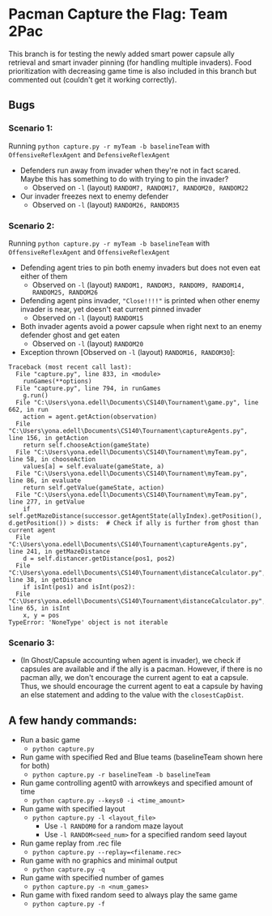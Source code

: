 # Pacman Capture the Flag: Team 2Pac

This branch is for testing the newly added smart power capsule ally retrieval and smart invader pinning (for handling multiple invaders). Food prioritization with decreasing game time is also included in this branch but commented out (couldn't get it working correctly). 

## Bugs
### Scenario 1: 
Running `python capture.py -r myTeam -b baselineTeam` with `OffensiveReflexAgent` and `DefensiveReflexAgent`

* Defenders run away from invader when they're not in fact scared. Maybe this has something to do with trying to pin the invader?
	* Observed on `-l` (layout) `RANDOM7, RANDOM17, RANDOM20, RANDOM22`
* Our invader freezes next to enemy defender
	* Observed on `-l` (layout) `RANDOM26, RANDOM35`

### Scenario 2:
Running `python capture.py -r myTeam -b baselineTeam` with `OffensiveReflexAgent` and `OffensiveReflexAgent`
* Defending agent tries to pin both enemy invaders but does not even eat either of them
	* Observed on `-l` (layout) `RANDOM1, RANDOM3, RANDOM9, RANDOM14, RANDOM25, RANDOM26`
* Defending agent pins invader, `"Close!!!!"` is printed when other enemy invader is near, yet doesn't eat current pinned invader
	* Observed on `-l` (layout) `RANDOM15`
* Both invader agents avoid a power capsule when right next to an enemy defender ghost and get eaten
	* Observed on `-l` (layout) `RANDOM20`
* Exception thrown [Observed on `-l` (layout) `RANDOM16, RANDOM30`]:

```
Traceback (most recent call last):
  File "capture.py", line 833, in <module>
    runGames(**options)
  File "capture.py", line 794, in runGames
    g.run()
  File "C:\Users\yona.edell\Documents\CS140\Tournament\game.py", line 662, in run
    action = agent.getAction(observation)
  File "C:\Users\yona.edell\Documents\CS140\Tournament\captureAgents.py", line 156, in getAction
    return self.chooseAction(gameState)
  File "C:\Users\yona.edell\Documents\CS140\Tournament\myTeam.py", line 58, in chooseAction
    values[a] = self.evaluate(gameState, a)
  File "C:\Users\yona.edell\Documents\CS140\Tournament\myTeam.py", line 86, in evaluate
    return self.getValue(gameState, action)
  File "C:\Users\yona.edell\Documents\CS140\Tournament\myTeam.py", line 277, in getValue
    if self.getMazeDistance(successor.getAgentState(allyIndex).getPosition(), d.getPosition()) > dists:  # Check if ally is further from ghost than current agent
  File "C:\Users\yona.edell\Documents\CS140\Tournament\captureAgents.py", line 241, in getMazeDistance
    d = self.distancer.getDistance(pos1, pos2)
  File "C:\Users\yona.edell\Documents\CS140\Tournament\distanceCalculator.py", line 38, in getDistance
    if isInt(pos1) and isInt(pos2):
  File "C:\Users\yona.edell\Documents\CS140\Tournament\distanceCalculator.py", line 65, in isInt
    x, y = pos
TypeError: 'NoneType' object is not iterable
```

### Scenario 3:
* (In Ghost/Capsule accounting when agent is invader), we check if capsules are available and if the ally is a pacman. However, if there is no pacman ally, we don't encourage the current agent to eat a capsule. Thus, we should encourage the current agent to eat a capsule by having an else statement and adding to the value with the `closestCapDist`.

## A few handy commands:
* Run a basic game
  * `python capture.py`
* Run game with specified Red and Blue teams (baselineTeam shown here for both)
  * `python capture.py -r baselineTeam -b baselineTeam`
* Run game controlling agent0 with arrowkeys and specified amount of time
  * `python capture.py --keys0 -i <time_amount>`
* Run game with specified layout
  * `python capture.py -l <layout_file>`
    * Use `-l RANDOM0` for a random maze layout
    * Use `-l RANDOM<seed_num>` for a specified random seed layout
* Run game replay from .rec file
  * `python capture.py --replay=<filename.rec>`
* Run game with no graphics and minimal output
  * `python capture.py -q`
* Run game with specified number of games
  * `python capture.py -n <num_games>`
* Run game with fixed random seed to always play the same game
  * `python capture.py -f`
